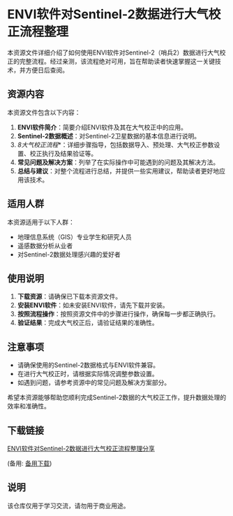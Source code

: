 # ENVI软件对Sentinel-2数据进行大气校正流程整理

本资源文件详细介绍了如何使用ENVI软件对Sentinel-2（哨兵2）数据进行大气校正的完整流程。经过亲测，该流程绝对可用，旨在帮助读者快速掌握这一关键技术，并方便日后查阅。

## 资源内容

本资源文件包含以下内容：

1. **ENVI软件简介**：简要介绍ENVI软件及其在大气校正中的应用。
2. **Sentinel-2数据概述**：对Sentinel-2卫星数据的基本信息进行说明。
3. *8大气校正流程**：详细步骤指导，包括数据导入、预处理、大气校正参数设置、校正执行及结果验证等。
4. **常见问题及解决方案**：列举了在实际操作中可能遇到的问题及其解决方法。
5. **总结与建议**：对整个流程进行总结，并提供一些实用建议，帮助读者更好地应用该技术。

## 适用人群

本资源适用于以下人群：

- 地理信息系统（GIS）专业学生和研究人员
- 遥感数据分析从业者
- 对Sentinel-2数据处理感兴趣的爱好者

## 使用说明

1. **下载资源**：请确保已下载本资源文件。
2. **安装ENVI软件**：如未安装ENVI软件，请先下载并安装。
3. **按照流程操作**：按照资源文件中的步骤进行操作，确保每一步都正确执行。
4. **验证结果**：完成大气校正后，请验证结果的准确性。

## 注意事项

- 请确保使用的Sentinel-2数据格式与ENVI软件兼容。
- 在进行大气校正时，请根据实际情况调整参数设置。
- 如遇到问题，请参考资源中的常见问题及解决方案部分。

希望本资源能够帮助您顺利完成Sentinel-2数据的大气校正工作，提升数据处理的效率和准确性。

## 下载链接
[ENVI软件对Sentinel-2数据进行大气校正流程整理分享](https://pan.quark.cn/s/22ff213cf932) 

(备用: [备用下载](https://pan.baidu.com/s/18O3LKzBn2HAwfHePvmiEEg?pwd=1234))

## 说明

该仓库仅用于学习交流，请勿用于商业用途。
